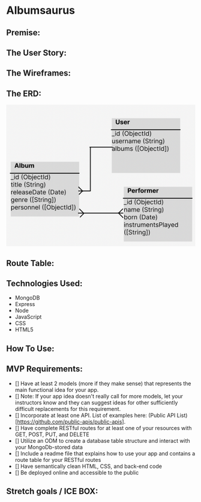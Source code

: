 # Albumsaurus

## Premise: 


## The User Story:



## The Wireframes:
 



## The ERD: 
![ERD](public/imgs/ERD.png)


## Route Table:


## Technologies Used:
- MongoDB
- Express
- Node
- JavaScript
- CSS
- HTML5

## How To Use:


## MVP Requirements:
- [] Have at least 2 models (more if they make sense) that represents the main functional idea for your app.
- [] Note: If your app idea doesn't really call for more models, let your instructors know and they can suggest ideas for other sufficiently difficult replacements for this requirement.
- [] Incorporate at least one API. List of examples here: (Public API List)[https://github.com/public-apis/public-apis].
- [] Have complete RESTful routes for at least one of your resources with GET, POST, PUT, and DELETE
- [] Utilize an ODM to create a database table structure and interact with your MongoDb-stored data
- [] Include a readme file that explains how to use your app and contains a route table for your RESTful routes
- [] Have semantically clean HTML, CSS, and back-end code
- [] Be deployed online and accessible to the public

## Stretch goals / ICE BOX: